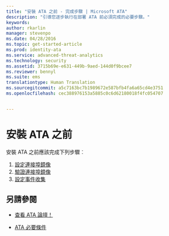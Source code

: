 ```yaml
---
title: "安裝 ATA 之前 - 完成步驟 | Microsoft ATA"
description: "引導您逐步執行在部署 ATA 前必須完成的必要步驟。"
keywords: 
author: rkarlin
manager: stevenpo
ms.date: 04/28/2016
ms.topic: get-started-article
ms.prod: identity-ata
ms.service: advanced-threat-analytics
ms.technology: security
ms.assetid: 3715b69e-e631-449b-9aed-144d0f9bcee7
ms.reviewer: bennyl
ms.suite: ems
translationtype: Human Translation
ms.sourcegitcommit: a5c7163bc7b1989672e587bfb4fa6a65cd4e3751
ms.openlocfilehash: cec388976153a5885c0c6d62180018f4fc054707


---
```


# 安裝 ATA 之前

安裝 ATA 之前應該完成下列步驟︰

1. [設定連接埠鏡像](configure-port-mirroring.md)
2. [驗證連接埠鏡像](validate-port-mirroring.md)
3. [設定事件收集](configure-event-collection.md)



## 另請參閱

- [查看 ATA 論壇！](https://social.technet.microsoft.com/Forums/security/home?forum=mata)

- [ATA 必要條件](/advanced-threat-analytics/plan-design/ata-prerequisites)




<!--HONumber=Jul16_HO3-->



